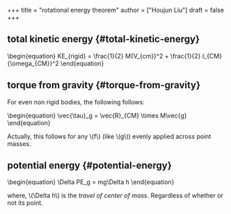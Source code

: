 +++
title = "rotational energy theorem"
author = ["Houjun Liu"]
draft = false
+++

## total kinetic energy {#total-kinetic-energy}

\begin{equation}
   KE\_{rigid} = \frac{1}{2} M{V\_{cm}}^2 + \frac{1}{2} I\_{CM}{\omega\_{CM}}^2
\end{equation}


## torque from gravity {#torque-from-gravity}

For even non rigid bodies, the following follows:

\begin{equation}
   \vec{\tau}\_g = \vec{R}\_{CM} \times M\vec{g}
\end{equation}

Actually, this follows for any \\(f\\) (like \\(g\\)) evenly applied across point masses.


## potential energy {#potential-energy}

\begin{equation}
   \Delta PE\_g = mg\Delta h
\end{equation}

where, \\(\Delta h\\) is the _travel of center of mass_. Regardless of whether or not its point.